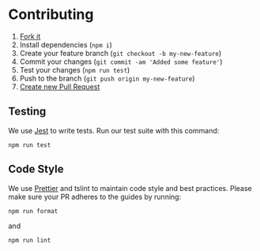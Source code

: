 # Contributing

1. [Fork it](https://help.github.com/articles/fork-a-repo/)
2. Install dependencies (`npm i`)
3. Create your feature branch (`git checkout -b my-new-feature`)
4. Commit your changes (`git commit -am 'Added some feature'`)
5. Test your changes (`npm run test`)
6. Push to the branch (`git push origin my-new-feature`)
7. [Create new Pull Request](https://help.github.com/articles/creating-a-pull-request/)

## Testing

We use [Jest](https://github.com/facebook/jest) to write tests. Run our test suite with this command:

```
npm run test
```

## Code Style

We use [Prettier](https://prettier.io/) and tslint to maintain code style and best practices.
Please make sure your PR adheres to the guides by running:

```
npm run format
```

and
```
npm run lint
```
